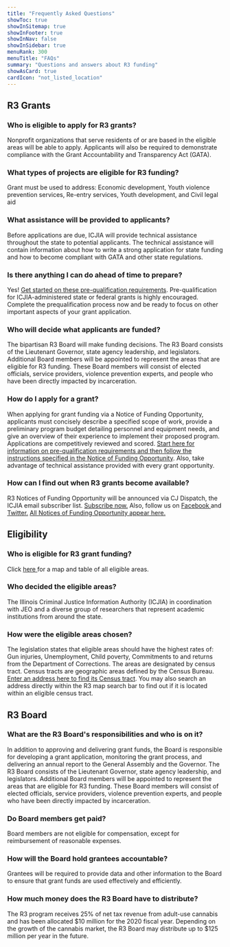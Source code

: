 ```yaml
---
title: "Frequently Asked Questions"
showToc: true
showInSitemap: true
showInFooter: true
showInNav: false
showInSidebar: true
menuRank: 300
menuTitle: "FAQs"
summary: "Questions and answers about R3 funding"
showAsCard: true
cardIcon: "not_listed_location"
---
```


## R3 Grants

### Who is eligible to apply for R3 grants?

Nonprofit organizations that serve residents of or are based in the eligible areas will be able to apply. Applicants will also be required to demonstrate compliance with the Grant Accountability and Transparency Act (GATA).

### What types of projects are eligible for R3 funding?

Grant must be used to address: Economic development, Youth violence prevention services, Re-entry services, Youth development, and Civil legal aid

### What assistance will be provided to applicants?

Before applications are due, ICJIA will provide technical assistance throughout the state to potential applicants. The technical assistance will contain information about how to write a strong application for state funding and how to become compliant with GATA and other state regulations.

### Is there anything I can do ahead of time to prepare?

Yes!
<a href="https://icjia.illinois.gov/gata/"> Get started on these pre-qualification requirements</a>.
Pre-qualification for ICJIA-administered state or federal grants is highly encouraged. Complete the prequalification process now and be ready to focus on other important aspects of your grant application.

### Who will decide what applicants are funded?

The bipartisan R3 Board will make funding decisions. The R3 Board consists of the Lieutenant Governor, state agency leadership, and legislators. Additional Board members will be appointed to represent the areas that are eligible for R3 funding. These Board members will consist of elected officials, service providers, violence prevention experts, and people who have been directly impacted by incarceration.

### How do I apply for a grant?

When applying for grant funding via a Notice of Funding Opportunity, applicants must concisely describe a specified scope of work, provide a preliminary program budget detailing personnel and equipment needs, and give an overview of their experience to implement their proposed program. Applications are competitively reviewed and scored.
<a href="https://icjia.illinois.gov/gata/">Start here for information on pre-qualification requirements and then follow the instructions specified in the Notice of Funding Opportunity</a>. Also, take advantage of technical assistance provided with every grant opportunity.

### How can I find out when R3 grants become available?

R3 Notices of Funding Opportunity will be announced via CJ Dispatch, the ICJIA email subscriber list.
<a href="https://visitor.r20.constantcontact.com/manage/optin?v=001MqUcqqvjwLCJXlLMSWbTe3zHHmEQgFeBuHvBcJWTbwgrxFbDSGx4HSUPpI6DJWMUPgbljtLxffqIcGFTgCnr-auak88ybvRxpoJlTMGPtZs%3D">Subscribe now.</a>
Also, follow us on <a href="https://www.facebook.com/ICJIA/"> Facebook </a> and <a href="https://twitter.com/ICJIA_Illinois">Twitter.</a>
<a href="https://icjia.illinois.gov/gata/"> All Notices of Funding Opportunity appear here.</a>

## Eligibility

### Who is eligible for R3 grant funding?

Click <a href="https://icjia.illinois.gov/r3/"> here </a> for a map and table of all eligible areas.

### Who decided the eligible areas?

The Illinois Criminal Justice Information Authority (ICJIA) in coordination with JEO and a diverse group of researchers that represent academic institutions from around the state.

### How were the eligible areas chosen?

The legislation states that eligible areas should have the highest rates of: Gun injuries, Unemployment, Child poverty, Commitments to and returns from the Department of Corrections. The areas are designated by census tract. Census tracts are geographic areas defined by the Census Bureau. <a href="https://geocoding.geo.census.gov/geocoder/geographies/address?form">Enter an address here to find its Census tract</a>.
You may also search an address directly within the R3 map search bar to find out if it is located within an eligible census tract.

## R3 Board

### What are the R3 Board's responsibilities and who is on it?

In addition to approving and delivering grant funds, the Board is responsible for developing a grant application, monitoring the grant process, and delivering an annual report to the General Assembly and the Governor. The R3 Board consists of the Lieutenant Governor, state agency leadership, and legislators. Additional Board members will be appointed to represent the areas that are eligible for R3 funding. These Board members will consist of elected officials, service providers, violence prevention experts, and people who have been directly impacted by incarceration.

### Do Board members get paid?

Board members are not eligible for compensation, except for reimbursement of reasonable expenses.

### How will the Board hold grantees accountable?

Grantees will be required to provide data and other information to the Board to ensure that grant funds are used effectively and efficiently.

### How much money does the R3 Board have to distribute?

The R3 program receives 25% of net tax revenue from adult-use cannabis and has been allocated $10 million for the 2020 fiscal year. Depending on the growth of the cannabis market, the R3 Board may distribute up to $125 million per year in the future.

